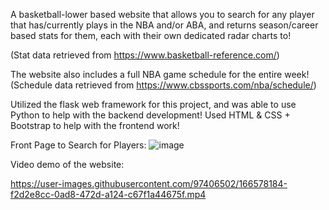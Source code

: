 A basketball-lower based website that allows you to search for any player that has/currently plays in the NBA and/or ABA, and returns season/career based stats for them, each with their own dedicated radar charts to! 

(Stat data retrieved from https://www.basketball-reference.com/)


The website also includes a full NBA game schedule for the entire week!
(Schedule data retrieved from https://www.cbssports.com/nba/schedule/)

Utilized the flask web framework for this project, and was able to use Python to help with the backend development!
Used HTML & CSS + Bootstrap to help with the frontend work!

Front Page to Search for Players:
![image](https://user-images.githubusercontent.com/97406502/166578557-f2cd1cbe-bedf-413d-a60a-f2bc6659da57.png)




Video demo of the website: 

https://user-images.githubusercontent.com/97406502/166578184-f2d2e8cc-0ad8-472d-a124-c67f1a44675f.mp4

